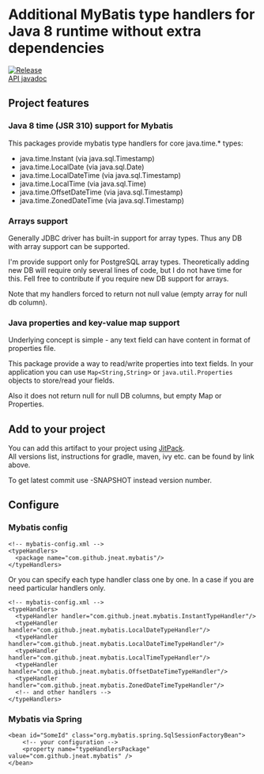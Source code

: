 # Additional MyBatis type handlers for Java 8 runtime without extra dependencies

[![Release](https://jitpack.io/v/jneat/mybatis-types.svg)](https://jitpack.io/#jneat/mybatis-types)  
[API javadoc](https://jitpack.io/com/github/jneat/mybatis-types/-SNAPSHOT/javadoc/)

## Project features

### Java 8 time (JSR 310) support for Mybatis
This packages provide mybatis type handlers for core java.time.\* types:
- java.time.Instant (via java.sql.Timestamp)
- java.time.LocalDate (via java.sql.Date)
- java.time.LocalDateTime (via java.sql.Timestamp)
- java.time.LocalTime (via java.sql.Time)
- java.time.OffsetDateTime (via java.sql.Timestamp)
- java.time.ZonedDateTime (via java.sql.Timestamp)

### Arrays support
Generally JDBC driver has built-in support for array types.
Thus any DB with array support can be supported.

I'm provide support only for PostgreSQL array types.
Theoretically adding new DB will require only several lines of code, but I do not have time for this. 
Fell free to contribute if you require new DB support for arrays.

Note that my handlers forced to return not null value (empty array for null db column).


### Java properties and key-value map support
Underlying concept is simple - any text field can have content in format of properties file. 

This package provide a way to read/write properties into text fields.
In your application you can use ```Map<String,String>``` or ```java.util.Properties``` objects to store/read your fields.

Also it does not return null for null DB columns, but empty Map or Properties.

## Add to your project

You can add this artifact to your project using [JitPack](https://jitpack.io/#jneat/mybatis-types).  
All versions list, instructions for gradle, maven, ivy etc. can be found by link above.

To get latest commit use -SNAPSHOT instead version number.

## Configure

### Mybatis config
```
<!-- mybatis-config.xml -->
<typeHandlers>
  <package name="com.github.jneat.mybatis"/>
</typeHandlers>
```

Or you can specify each type handler class one by one.
In a case if you are need particular handlers only.

```
<!-- mybatis-config.xml -->
<typeHandlers>
  <typeHandler handler="com.github.jneat.mybatis.InstantTypeHandler"/>
  <typeHandler handler="com.github.jneat.mybatis.LocalDateTypeHandler"/>
  <typeHandler handler="com.github.jneat.mybatis.LocalDateTimeTypeHandler"/>
  <typeHandler handler="com.github.jneat.mybatis.LocalTimeTypeHandler"/>
  <typeHandler handler="com.github.jneat.mybatis.OffsetDateTimeTypeHandler"/>
  <typeHandler handler="com.github.jneat.mybatis.ZonedDateTimeTypeHandler"/>
  <!-- and other handlers -->
</typeHandlers>
```

### Mybatis via Spring
```
<bean id="SomeId" class="org.mybatis.spring.SqlSessionFactoryBean">
    <!-- your configuration -->
    <property name="typeHandlersPackage" value="com.github.jneat.mybatis" />
</bean>
```
